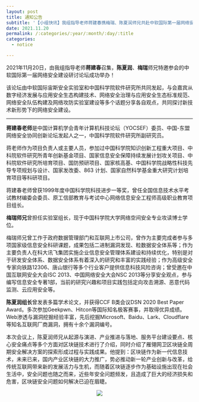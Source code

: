 ```yaml
---
layout: post
title: 通知公告
subtitle: '【小组快讯】我组指导老师蒋建春携梅瑞、陈夏润师兄共赴中软国际第一届网络安全建设研讨论坛之约'
date: 2021.11.20
permalink: /:categories/:year/:month/:day/:title
categories:
  - notice

---
```


2021年11月20日，由我组指导老师**蒋建春**召集，**陈夏润**、**梅瑞**师兄特邀参会的中软国际第一届网络安全建设研讨论坛成功举办！

该论坛由中软国际宙斯安全实验室和中国科学院软件研究所共同发起，与会嘉宾从数字经济发展与应用安全生态构建技术、网络安全治理与应用安全生态标准规范、网络安全队伍构建及网络攻防实验室建设等多个话题分享各自观点，共同探讨新技术新形势下的网络安全建设。

------------------

**蒋建春老师**是中国计算机学会青年计算机科技论坛（YOCSEF）委员、中国-东盟网络安全协同创新论坛发起人之一，中国科学院软件研究所副研究员。

蒋老师作为项目负责人或主要人员，参加过中国科学院知识创新工程重大项目、中科院软件研究所青年创新基金项目、国家信息安全保障持续发展计划攻关项目、中科院软件研究所培育项目、国防预研项目、国家核高基、中国科学院战略性科技先导专项规划与设计、国家发改委、863 计划、国家自然科学基金重大研究计划培育项目等科研项目。

蒋建春老师曾获1999年度中国科学院科技进步一等奖，曾任全国信息技术水平考试教材编委会委员、原工信部教育与考试中心网络信息安全工程师高级职业教育项目组长。

**梅瑞师兄**曾担任实验室组长，现于中国科学院大学网络空间安全专业攻读博士学位。

梅瑞师兄曾工作于政府数据管理部门和互联网上市公司，曾作为主要完成者参与多项国家级信息安全科研课题，成果包括二进制漏洞发现、粒数据安全体系等；作为主要负责人在科大讯飞集团实施企业信息安全管理体系建设和持续优化，特别是对于研发安全体系、数据安全体系有着深入的研究和丰富的实践经验；作为高级安全专家向铁路12306、唐山银行等多个行业客户提供信息科技风险咨询；曾受邀在中国互联网安全大会ISC 2013、中国网络安全大会NSC 2013等分享安全观点，参与编写信息安全专著1部，当前的研究兴趣和项目实践包括定向攻击溯源、恶意代码监测、云应用安全等。

**陈夏润组长**曾发表多篇学术论文，并获得CCF B类会议DSN 2020 Best Paper Award。多次参加Geekpwn、Hitcon等国际知名极客赛事，并取得优异成绩。Web渗透与漏洞挖掘经验丰富，先后挖掘Microsoft、Baidu、Lark、Cloudflare等知名互联网厂商漏洞，拥有十余个漏洞编号。

本次会议上，陈夏润师兄从起源与演进、产业推进与落地、服务平台建设要点、核心安全痛点等多个方面对区块链技术进行了介绍，同时介绍了雁翎网卫区块链全周期安全解决方案的探索形成过程与实践成果。他提到：区块链作为新一代信息技术，未来已来，国内产业区块链的大力推广，势必推动新一轮产业创新与改革，给传统互联网带来新的发展活力与生机，而随着区块链逐步作为基础设施出现在社会生活中，安全问题也随之而来，近些年安全问题频发，且造成了巨大的经济损失和危害，区块链安全问题如何解决已迫在眉睫。

<div align=center>
<img src="https://mmbiz.qpic.cn/mmbiz_jpg/mXH89d9OZvQicc2z80yxcKWTt8qwE432qwjjiaZ3GzY7tians0FMfBR2xW9eWennVxUrWHHqVnDdyLeJHibKLKwEvQ/640?wx_fmt=jpeg&tp=webp&wxfrom=5&wx_lazy=1&wx_co=1"/>
</div>


